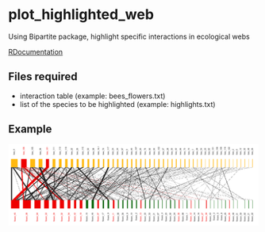# plot_highlighted_web
Using Bipartite package, highlight specific interactions in ecological webs 

[RDocumentation](https://www.rdocumentation.org/packages/bipartite/versions/2.15)

## Files required
- interaction table (example: bees_flowers.txt)
- list of the species to be highlighted (example: highlights.txt)

## Example
![highlighted web](https://github.com/moniquesch/plot_highlighted_web/blob/master/network.png)

